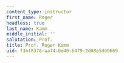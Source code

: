 ```yaml
---
content_type: instructor
first_name: Roger
headless: true
last_name: Kamm
middle_initial: ''
salutation: Prof.
title: Prof. Roger Kamm
uid: f3bf8378-aa74-0e40-6479-2d08e5d00669
---
```

